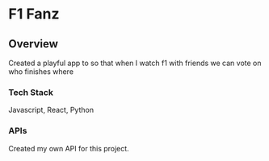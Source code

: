 # F1 Fanz

## Overview

Created a playful app to so that when I watch f1 with friends we can vote on who finishes where

### Tech Stack

Javascript, React, Python

### APIs

Created my own API for this project.
